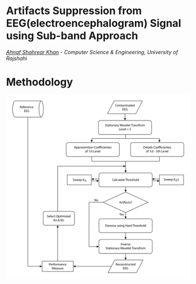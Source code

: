 # Artifacts Suppression from EEG(electroencephalogram) Signal using Sub-band Approach
*[Ahnaf Shahrear Khan](https://github.com/ahnafshahrear) - Computer Science & Engineering, University of Rajshahi*
# Methodology
![](https://github.com/ahnafshahrear/Artifacts-Suppression-from-EEG-Signal-using-Sub-band-Approach/blob/main/Flow%20Chart.png)
